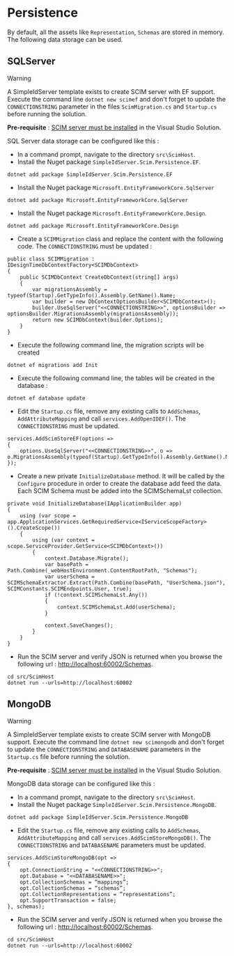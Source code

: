 # Persistence

By default, all the assets like `Representation`, `Schemas` are stored in memory. The following data storage can be used. 

## SQLServer

> [!WARNING]
> A SimpleIdServer template exists to create SCIM server with EF support. Execute the command line `dotnet new scimef` and don't forget to update the `CONNECTIONSTRING` parameter in the files `ScimMigration.cs` and `Startup.cs` before running the solution.


**Pre-requisite** : [SCIM server must be installed](/documentation/scim20/installation.html) in the Visual Studio Solution.

SQL Server data storage can be configured like this : 

* In a command prompt, navigate to the directory `src\ScimHost`.
* Install the Nuget package `SimpleIdServer.Scim.Persistence.EF`. 

```
dotnet add package SimpleIdServer.Scim.Persistence.EF
```

* Install the Nuget package `Microsoft.EntityFrameworkCore.SqlServer`

```
dotnet add package Microsoft.EntityFrameworkCore.SqlServer
```
* Install the Nuget package `Microsoft.EntityFrameworkCore.Design`.

```
dotnet add package Microsoft.EntityFrameworkCore.Design
```

* Create a `SCIMMigration` class and replace the content with the following code. The `CONNECTIONSTRING` must be updated :

```
public class SCIMMigration : IDesignTimeDbContextFactory<SCIMDbContext> 
{ 
    public SCIMDbContext CreateDbContext(string[] args) 
    { 
        var migrationsAssembly = typeof(Startup).GetTypeInfo().Assembly.GetName().Name; 
        var builder = new DbContextOptionsBuilder<SCIMDbContext>(); 
        builder.UseSqlServer("<<CONNECTIONSTRING>>", optionsBuilder => optionsBuilder.MigrationsAssembly(migrationsAssembly));
        return new SCIMDbContext(builder.Options); 
    }
}
```

* Execute the following command line, the migration scripts will be created

```
dotnet ef migrations add Init
```

* Execute the following command line, the tables will be created in the database :

```
dotnet ef database update
```

*  Edit the `Startup.cs` file, remove any existing calls to `AddSchemas`, `AddAttributeMapping` and call `services.AddOpenIDEF()`. The `CONNECTIONSTRING` must be updated.

```
services.AddScimStoreEF(options =>
{
    options.UseSqlServer("<<CONNECTIONSTRING>>", o => o.MigrationsAssembly(typeof(Startup).GetTypeInfo().Assembly.GetName().Name));
});
```

* Create a new private `InitializeDatabase` method. It will be called by the `Configure` procedure in order to create the database add feed the data. Each SCIM Schema must be added into the SCIMSchemaLst collection. 

```
private void InitializeDatabase(IApplicationBuilder app)
{
    using (var scope = app.ApplicationServices.GetRequiredService<IServiceScopeFactory>().CreateScope())
    {
        using (var context = scope.ServiceProvider.GetService<SCIMDbContext>())
        {
            context.Database.Migrate();
            var basePath = Path.Combine(_webHostEnvironment.ContentRootPath, "Schemas");
            var userSchema = SCIMSchemaExtractor.Extract(Path.Combine(basePath, "UserSchema.json"), SCIMConstants.SCIMEndpoints.User, true);
            if (!context.SCIMSchemaLst.Any())
            {
                context.SCIMSchemaLst.Add(userSchema);
            }

            context.SaveChanges();
        }
    }
}
```

* Run the SCIM server and verify JSON is returned when you browse the following url : [http://localhost:60002/Schemas](http://localhost:60002/Schemas).

```
cd src/ScimHost
dotnet run --urls=http://localhost:60002
```

## MongoDB

> [!WARNING]
> A SimpleIdServer template exists to create SCIM server with MongoDB support. Execute the command line `dotnet new scimongodb` and don't forget to update the `CONNECTIONSTRING` and `DATABASENAME` parameters in the `Startup.cs` file before running the solution.

**Pre-requisite** : [SCIM server must be installed](/documentation/scim20/installation.html) in the Visual Studio Solution.

MongoDB data storage can be configured like this : 

* In a command prompt, navigate to the directory `src\ScimHost`.
* Install the Nuget package `SimpleIdServer.Scim.Persistence.MongoDB`. 

```
dotnet add package SimpleIdServer.Scim.Persistence.MongoDB
```

* Edit the `Startup.cs` file, remove any existing calls to `AddSchemas`, `AddAttributeMapping` and call `services.AddScimStoreMongoDB()`. The `CONNECTIONSTRING` and `DATABASENAME` parameters must be updated.

```
services.AddScimStoreMongoDB(opt => 
{ 
	opt.ConnectionString = "<<CONNECTIONSTRING>>"; 
	opt.Database = "<<DATABASENAME>>";  
	opt.CollectionSchemas = “mappings”; 
	opt.CollectionSchemas = “schemas”; 
    opt.CollectionRepresentations = ”representations”; 
	opt.SupportTransaction = false; 
}, schemas); 
```

* Run the SCIM server and verify JSON is returned when you browse the following url : [http://localhost:60002/Schemas](http://localhost:60002/Schemas).

```
cd src/ScimHost
dotnet run --urls=http://localhost:60002
```